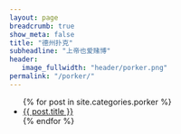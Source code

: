```yaml
---
layout: page
breadcrumb: true
show_meta: false
title: "德州扑克"
subheadline: "上帝也爱赌博"
header:
   image_fullwidth: "header/porker.png"
permalink: "/porker/"
---
```

<ul>
    {% for post in site.categories.porker %}
    <li><a href="{{ site.url }}{{ site.baseurl }}{{ post.url }}">{{ post.title }}</a></li>
    {% endfor %}
</ul>